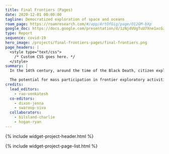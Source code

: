 ```yaml
---
title: Final Frontiers (Pages)
date: 2020-12-01 00:00:00
tagline: Democratized exploration of space and oceans
roam_page: https://roamresearch.com/#/app/ArtOfGig/page/O12GM-bXp
google_doc: https://docs.google.com/presentation/d/1zNjdVUgTuU7Xne1xcGz6e-j3sAoKAnqjGM8HKmLEosg/edit
type: Report
sequence: covid-19
hero_image: /projects/final-frontiers-pages/final-frontiers.png
page_headers: |
  <style type="text/css">
    /* Custom CSS goes here. */
  </style>
summary: |
  In the 14th century, around the time of the Black Death, citizen explorers like Ibn Batuta and Petrarch planted the earliest seeds of democratized exploration culture. The 15th and 16th centuries, commonly regarded as the Age of Exploration, witnessed the voyages of Zheng He, Columbus, Vasco de Gama, and other explorers who relied on elite resources and royal patronage. By the 20th century, exploration had become accessible to the educated bourgeoisie, and institutional and state support catalyzed a vast increase in exploratory activity, culminating in the space programs of the US and USSR, as well as efforts like the International Geophysical Year (1957-1958). 

  The potential for mass participation in frontier exploratory activities, however, has still not arrived, outside of some pockets of access in domains like amateur astronomy. In the wake of Covid19, could an era of democratized access to frontiers be the key to a renewed sense of larger purpose in the universe for humanity? 
credits:
  lead_editors:
    - rao-venkatesh
  co-editors:
    - dixon-jenna
    - swaroop-siva
  collaborators:
    - bilsland-charlie
    - hogan-ryan
---
```

{% include widget-project-header.html %}

{% include widget-project-page-list.html %}
